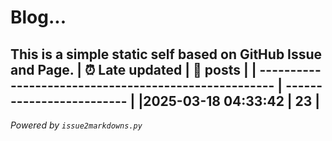 # Blog...
This is a simple static self based on GitHub Issue and Page.
| :alarm_clock: Late updated                            | :page_facing_up: posts |
| ----------------------------------------------------- | ------------------------- |
|2025-03-18 04:33:42 | 23 |
---
*Powered by `issue2markdowns.py`*